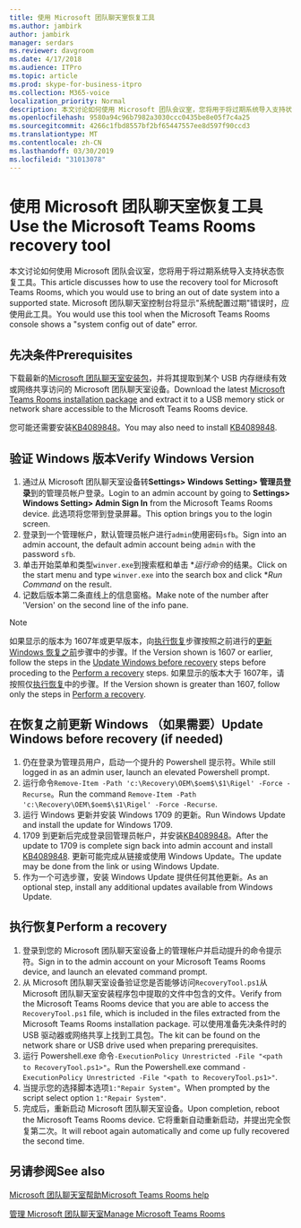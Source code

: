 ```yaml
---
title: 使用 Microsoft 团队聊天室恢复工具
ms.author: jambirk
author: jambirk
manager: serdars
ms.reviewer: davgroom
ms.date: 4/17/2018
ms.audience: ITPro
ms.topic: article
ms.prod: skype-for-business-itpro
ms.collection: M365-voice
localization_priority: Normal
description: 本文讨论如何使用 Microsoft 团队会议室，您将用于将过期系统导入支持状态恢复工具。
ms.openlocfilehash: 9580a94c96b7982a3030ccc0435be8e05f7c4a25
ms.sourcegitcommit: 4266c1fbd8557bf2bf65447557ee8d597f90ccd3
ms.translationtype: MT
ms.contentlocale: zh-CN
ms.lasthandoff: 03/30/2019
ms.locfileid: "31013078"
---
```

# <a name="use-the-microsoft-teams-rooms-recovery-tool"></a><span data-ttu-id="4cdea-103">使用 Microsoft 团队聊天室恢复工具</span><span class="sxs-lookup"><span data-stu-id="4cdea-103">Use the Microsoft Teams Rooms recovery tool</span></span>
 
<span data-ttu-id="4cdea-104">本文讨论如何使用 Microsoft 团队会议室，您将用于将过期系统导入支持状态恢复工具。</span><span class="sxs-lookup"><span data-stu-id="4cdea-104">This article discusses how to use the recovery tool for Microsoft Teams Rooms, which you would use to bring an out of date system into a supported state.</span></span> <span data-ttu-id="4cdea-105">Microsoft 团队聊天室控制台将显示"系统配置过期"错误时，应使用此工具。</span><span class="sxs-lookup"><span data-stu-id="4cdea-105">You would use this tool when the Microsoft Teams Rooms console shows a "system config out of date" error.</span></span>
  

<span data-ttu-id="4cdea-106"><a name="Prerequisites"> </a></span><span class="sxs-lookup"><span data-stu-id="4cdea-106"></span></span>  
## <a name="prerequisites"></a><span data-ttu-id="4cdea-107">先决条件</span><span class="sxs-lookup"><span data-stu-id="4cdea-107">Prerequisites</span></span>

<span data-ttu-id="4cdea-108">下载最新的[Microsoft 团队聊天室安装包](https://go.microsoft.com/fwlink/?linkid=851168)，并将其提取到某个 USB 内存继续有效或网络共享访问的 Microsoft 团队聊天室设备。</span><span class="sxs-lookup"><span data-stu-id="4cdea-108">Download the latest [Microsoft Teams Rooms installation package](https://go.microsoft.com/fwlink/?linkid=851168) and extract it to a USB memory stick or network share accessible to the Microsoft Teams Rooms device.</span></span>

<span data-ttu-id="4cdea-109">您可能还需要安装[KB4089848](http://download.windowsupdate.com/d/msdownload/update/software/updt/2018/03/windows10.0-kb4089848-x64_db7c5aad31c520c6983a937c3d53170e84372b11.msu)。</span><span class="sxs-lookup"><span data-stu-id="4cdea-109">You may also need to install [KB4089848](http://download.windowsupdate.com/d/msdownload/update/software/updt/2018/03/windows10.0-kb4089848-x64_db7c5aad31c520c6983a937c3d53170e84372b11.msu).</span></span>

<span data-ttu-id="4cdea-110"><a name="Windows-ver"> </a></span><span class="sxs-lookup"><span data-stu-id="4cdea-110"></span></span>
## <a name="verify-windows-version"></a><span data-ttu-id="4cdea-111">验证 Windows 版本</span><span class="sxs-lookup"><span data-stu-id="4cdea-111">Verify Windows Version</span></span> 

1. <span data-ttu-id="4cdea-112">通过从 Microsoft 团队聊天室设备转**Settings> Windows Setting> 管理员登录**到的管理员帐户登录。</span><span class="sxs-lookup"><span data-stu-id="4cdea-112">Login to an admin account by going to **Settings> Windows Setting> Admin Sign In** from the Microsoft Teams Rooms device.</span></span> <span data-ttu-id="4cdea-113">此选项将您带到登录屏幕。</span><span class="sxs-lookup"><span data-stu-id="4cdea-113">This option brings you to the login screen.</span></span>
2. <span data-ttu-id="4cdea-114">登录到一个管理帐户，默认管理员帐户进行`admin`使用密码`sfb`。</span><span class="sxs-lookup"><span data-stu-id="4cdea-114">Sign into an admin account, the default admin account being `admin` with the password `sfb`.</span></span>
3. <span data-ttu-id="4cdea-115">单击开始菜单和类型`winver.exe`到搜索框和单击 \**运行命令*的结果。</span><span class="sxs-lookup"><span data-stu-id="4cdea-115">Click on the start menu and type `winver.exe` into the search box and click \**Run Command* on the result.</span></span>
4. <span data-ttu-id="4cdea-116">记数后版本第二条直线上的信息窗格。</span><span class="sxs-lookup"><span data-stu-id="4cdea-116">Make note of the number after 'Version' on the second line of the info pane.</span></span>

>[!NOTE]
><span data-ttu-id="4cdea-117">如果显示的版本为 1607年或更早版本，向<a href="#Perform">执行恢复</a>步骤按照之前进行的<a href="#Windows-up">更新 Windows 恢复之前</a>步骤中的步骤。</span><span class="sxs-lookup"><span data-stu-id="4cdea-117">If the Version shown is 1607 or earlier, follow the steps in the <a href="#Windows-up">Update Windows before recovery</a> steps before proceding to the <a href="#Perform">Perform a recovery</a> steps.</span></span> <span data-ttu-id="4cdea-118">如果显示的版本大于 1607年，请按照仅<a href="#Perform">执行恢复</a>中的步骤。</span><span class="sxs-lookup"><span data-stu-id="4cdea-118">If the Version shown is greater than 1607, follow only the steps in <a href="#Perform">Perform a recovery</a>.</span></span>

<span data-ttu-id="4cdea-119"><a name="Windows-up"> </a></span><span class="sxs-lookup"><span data-stu-id="4cdea-119"></span></span>
## <a name="update-windows-before-recovery-if-needed"></a><span data-ttu-id="4cdea-120">在恢复之前更新 Windows （如果需要）</span><span class="sxs-lookup"><span data-stu-id="4cdea-120">Update Windows before recovery (if needed)</span></span>

1. <span data-ttu-id="4cdea-121">仍在登录为管理员用户，启动一个提升的 Powershell 提示符。</span><span class="sxs-lookup"><span data-stu-id="4cdea-121">While still logged in as an admin user, launch an elevated Powershell prompt.</span></span>
2. <span data-ttu-id="4cdea-122">运行命令`Remove-Item -Path 'c:\Recovery\OEM\$oem$\$1\Rigel' -Force -Recurse`。</span><span class="sxs-lookup"><span data-stu-id="4cdea-122">Run the command `Remove-Item -Path 'c:\Recovery\OEM\$oem$\$1\Rigel' -Force -Recurse`.</span></span>
3. <span data-ttu-id="4cdea-123">运行 Windows 更新并安装 Windows 1709 的更新。</span><span class="sxs-lookup"><span data-stu-id="4cdea-123">Run Windows Update and install the update for Windows 1709.</span></span>
4. <span data-ttu-id="4cdea-124">1709 到更新后完成登录回管理员帐户，并安装[KB4089848](http://download.windowsupdate.com/d/msdownload/update/software/updt/2018/03/windows10.0-kb4089848-x64_db7c5aad31c520c6983a937c3d53170e84372b11.msu)。</span><span class="sxs-lookup"><span data-stu-id="4cdea-124">After the update to 1709 is complete sign back into admin account and install [KB4089848](http://download.windowsupdate.com/d/msdownload/update/software/updt/2018/03/windows10.0-kb4089848-x64_db7c5aad31c520c6983a937c3d53170e84372b11.msu).</span></span> <span data-ttu-id="4cdea-125">更新可能完成从链接或使用 Windows Update。</span><span class="sxs-lookup"><span data-stu-id="4cdea-125">The update may be done from the link or using Windows Update.</span></span>
5. <span data-ttu-id="4cdea-126">作为一个可选步骤，安装 Windows Update 提供任何其他更新。</span><span class="sxs-lookup"><span data-stu-id="4cdea-126">As an optional step, install any additional updates available from Windows Update.</span></span>

<span data-ttu-id="4cdea-127"><a name="Perform"> </a></span><span class="sxs-lookup"><span data-stu-id="4cdea-127"></span></span>
## <a name="perform-a-recovery"></a><span data-ttu-id="4cdea-128">执行恢复</span><span class="sxs-lookup"><span data-stu-id="4cdea-128">Perform a recovery</span></span>

1. <span data-ttu-id="4cdea-129">登录到您的 Microsoft 团队聊天室设备上的管理帐户并启动提升的命令提示符。</span><span class="sxs-lookup"><span data-stu-id="4cdea-129">Sign in to the admin account on your Microsoft Teams Rooms device, and launch an elevated command prompt.</span></span>
2. <span data-ttu-id="4cdea-130">从 Microsoft 团队聊天室设备验证您是否能够访问`RecoveryTool.ps1`从 Microsoft 团队聊天室安装程序包中提取的文件中包含的文件。</span><span class="sxs-lookup"><span data-stu-id="4cdea-130">Verify from the Microsoft Teams Rooms device that you are able to access the `RecoveryTool.ps1` file, which is included in the files extracted from the Microsoft Teams Rooms installation package.</span></span> <span data-ttu-id="4cdea-131">可以使用准备先决条件时的 USB 驱动器或网络共享上找到工具包。</span><span class="sxs-lookup"><span data-stu-id="4cdea-131">The kit can be found on the network share or USB drive used when preparing prerequisites.</span></span>
3. <span data-ttu-id="4cdea-132">运行 Powershell.exe 命令`-ExecutionPolicy Unrestricted -File "<path to RecoveryTool.ps1>"`。</span><span class="sxs-lookup"><span data-stu-id="4cdea-132">Run the Powershell.exe command `-ExecutionPolicy Unrestricted -File "<path to RecoveryTool.ps1>"`.</span></span>
4. <span data-ttu-id="4cdea-133">当提示您的选择脚本选项`1:"Repair System"`。</span><span class="sxs-lookup"><span data-stu-id="4cdea-133">When prompted by the script select option `1:"Repair System"`.</span></span>
5. <span data-ttu-id="4cdea-134">完成后，重新启动 Microsoft 团队聊天室设备。</span><span class="sxs-lookup"><span data-stu-id="4cdea-134">Upon completion, reboot the Microsoft Teams Rooms device.</span></span> <span data-ttu-id="4cdea-135">它将重新自动重新启动，并提出完全恢复第二次。</span><span class="sxs-lookup"><span data-stu-id="4cdea-135">It will reboot again automatically and come up fully recovered the second time.</span></span>



<span data-ttu-id="4cdea-136"><a name="See"> </a></span><span class="sxs-lookup"><span data-stu-id="4cdea-136"></span></span>  
## <a name="see-also"></a><span data-ttu-id="4cdea-137">另请参阅</span><span class="sxs-lookup"><span data-stu-id="4cdea-137">See also</span></span>
 
[<span data-ttu-id="4cdea-138">Microsoft 团队聊天室帮助</span><span class="sxs-lookup"><span data-stu-id="4cdea-138">Microsoft Teams Rooms help</span></span>](https://support.office.com/en-us/article/Skype-Room-Systems-version-2-help-e667f40e-5aab-40c1-bd68-611fe0002ba2)

[<span data-ttu-id="4cdea-139">管理 Microsoft 团队聊天室</span><span class="sxs-lookup"><span data-stu-id="4cdea-139">Manage Microsoft Teams Rooms</span></span>](skype-room-systems-v2.md)